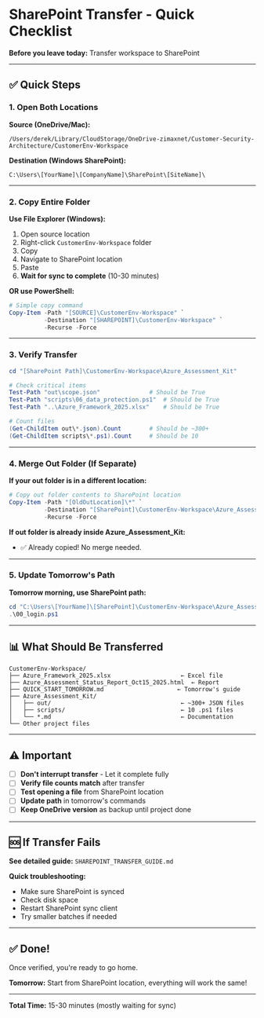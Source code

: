 # SharePoint Transfer - Quick Checklist

**Before you leave today:** Transfer workspace to SharePoint

---

## ✅ Quick Steps

### 1. Open Both Locations

**Source (OneDrive/Mac):**
```
/Users/derek/Library/CloudStorage/OneDrive-zimaxnet/Customer-Security-Architecture/CustomerEnv-Workspace
```

**Destination (Windows SharePoint):**
```
C:\Users\[YourName]\[CompanyName]\SharePoint\[SiteName]\
```

---

### 2. Copy Entire Folder

**Use File Explorer (Windows):**
1. Open source location
2. Right-click `CustomerEnv-Workspace` folder
3. Copy
4. Navigate to SharePoint location
5. Paste
6. **Wait for sync to complete** (10-30 minutes)

**OR use PowerShell:**
```powershell
# Simple copy command
Copy-Item -Path "[SOURCE]\CustomerEnv-Workspace" `
          -Destination "[SHAREPOINT]\CustomerEnv-Workspace" `
          -Recurse -Force
```

---

### 3. Verify Transfer

```powershell
cd "[SharePoint Path]\CustomerEnv-Workspace\Azure_Assessment_Kit"

# Check critical items
Test-Path "out\scope.json"              # Should be True
Test-Path "scripts\06_data_protection.ps1"  # Should be True
Test-Path "..\Azure_Framework_2025.xlsx"    # Should be True

# Count files
(Get-ChildItem out\*.json).Count        # Should be ~300+
(Get-ChildItem scripts\*.ps1).Count     # Should be 10
```

---

### 4. Merge Out Folder (If Separate)

**If your out folder is in a different location:**

```powershell
# Copy out folder contents to SharePoint location
Copy-Item -Path "[OldOutLocation]\*" `
          -Destination "[SharePoint]\CustomerEnv-Workspace\Azure_Assessment_Kit\out" `
          -Recurse -Force
```

**If out folder is already inside Azure_Assessment_Kit:**
- ✅ Already copied! No merge needed.

---

### 5. Update Tomorrow's Path

**Tomorrow morning, use SharePoint path:**

```powershell
cd "C:\Users\[YourName]\[SharePoint]\CustomerEnv-Workspace\Azure_Assessment_Kit\scripts"
.\00_login.ps1
```

---

## 📊 What Should Be Transferred

```
CustomerEnv-Workspace/
├── Azure_Framework_2025.xlsx                    ← Excel file
├── Azure_Assessment_Status_Report_Oct15_2025.html  ← Report
├── QUICK_START_TOMORROW.md                     ← Tomorrow's guide
├── Azure_Assessment_Kit/
│   ├── out/                                     ← ~300+ JSON files
│   ├── scripts/                                 ← 10 .ps1 files
│   └── *.md                                     ← Documentation
└── Other project files
```

---

## ⚠️ Important

- [ ] **Don't interrupt transfer** - Let it complete fully
- [ ] **Verify file counts match** after transfer
- [ ] **Test opening a file** from SharePoint location
- [ ] **Update path** in tomorrow's commands
- [ ] **Keep OneDrive version** as backup until project done

---

## 🆘 If Transfer Fails

**See detailed guide:** `SHAREPOINT_TRANSFER_GUIDE.md`

**Quick troubleshooting:**
- Make sure SharePoint is synced
- Check disk space
- Restart SharePoint sync client
- Try smaller batches if needed

---

## ✅ Done!

Once verified, you're ready to go home.

**Tomorrow:** Start from SharePoint location, everything will work the same!

---

**Total Time:** 15-30 minutes (mostly waiting for sync)

